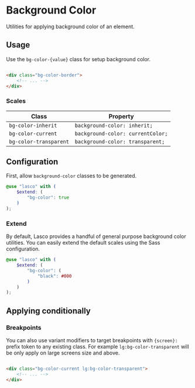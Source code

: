 # Background Color

Utilities for applying background color of an element.

## Usage

Use the `bg-color-{value}` class for setup background color.

```html

<div class="bg-color-border">
    <!-- ... -->
</div>
```

### Scales

| Class                  | Property                          |
|------------------------|-----------------------------------|
| `bg-color-inherit`     | `background-color: inherit;`      |
| `bg-color-current`     | `background-color: currentColor;` |
| `bg-color-transparent` | `background-color: transparent;`  |

## Configuration

First, allow `background-color` classes to be generated.

```scss
@use "lasco" with (
    $extend: (
        "bg-color": true
    )
);
```

### Extend

By default, Lasco provides a handful of general purpose background color utilities. You can easily extend the default
scales using the Sass configuration.

```scss
@use "lasco" with (
    $extend: (
        "bg-color": (
            "black": #000
        )
    )
);
```

## Applying conditionally

### Breakpoints

You can also use variant modifiers to target breakpoints with `{screen}:` prefix token to any existing class. For
example `lg:bg-color-transparent` will be only apply on large screens size and above.

```html

<div class="bg-color-current lg:bg-color-transparent">
    <!-- ... -->
</div>
```
